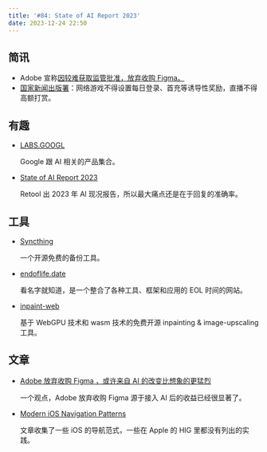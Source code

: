 ```yaml
---
title: '#84: State of AI Report 2023'
date: 2023-12-24 22:50
---
```




## 简讯

- Adobe 宣称[因较难获取监管批准，放弃收购 Figma。](https://blog.adobe.com/en/publish/2023/12/18/adobe-figma-updates)
- [国家新闻出版署](https://www.ithome.com/0/740/907.htm)：网络游戏不得设置每日登录、首充等诱导性奖励，直播不得高额打赏。

## 有趣

- [LABS.GOOGL](https://labs.google/)
  
    Google 跟 AI 相关的产品集合。
    
- [State of AI Report 2023](https://retool.com/reports/state-of-ai-2023)
  
    Retool 出 2023 年 AI 现况报告，所以最大痛点还是在于回复的准确率。
    

## 工具

- [Syncthing](https://syncthing.net/)
  
    一个开源免费的备份工具。
    
- [endoflife.date](https://endoflife.date/)
  
    看名字就知道，是一个整合了各种工具、框架和应用的 EOL 时间的网站。
    
- [inpaint-web](https://github.com/lxfater/inpaint-web)
  
    基于 WebGPU 技术和 wasm 技术的免费开源 inpainting & image-upscaling 工具。
    

## 文章

- [Adobe 放弃收购 Figma ，或许来自 AI 的改变比想象的更猛烈](https://moonvy.com/blog/post/2023/Adobe%E6%94%BE%E5%BC%83%E6%94%B6%E8%B4%ADFigma/)
  
    一个观点，Adobe 放弃收购 Figma 源于接入 AI 后的收益已经很显著了。
    
- [Modern iOS Navigation Patterns](https://frankrausch.com/ios-navigation)
  
    文章收集了一些 iOS 的导航范式，一些在 Apple 的 HIG 里都没有列出的实践。